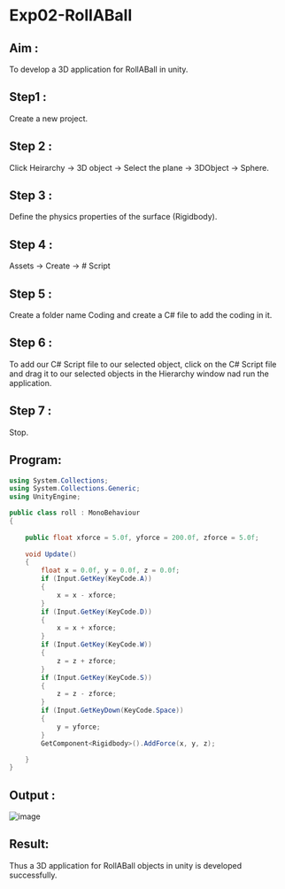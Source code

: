 # Exp02-RollABall

## Aim :

To develop a 3D application for RollABall in unity.

## Step1 :

Create a new project.

## Step 2 :

Click Heirarchy -> 3D object -> Select the plane -> 3DObject -> Sphere.

## Step 3 :

Define the physics properties of the surface (Rigidbody).

## Step 4 :

Assets -> Create -> # Script

## Step 5 :

Create a folder name Coding and create a C# file to add the coding in it.

## Step 6 :

To add our C# Script file to our selected object, click on the C# Script file and drag it to our selected objects in the Hierarchy window nad run the application.

## Step 7 :

Stop.

## Program:

```cs
using System.Collections;
using System.Collections.Generic;
using UnityEngine;

public class roll : MonoBehaviour
{
    
    public float xforce = 5.0f, yforce = 200.0f, zforce = 5.0f;
    
    void Update()
    {
        float x = 0.0f, y = 0.0f, z = 0.0f;
        if (Input.GetKey(KeyCode.A))
        {
            x = x - xforce;
        }
        if (Input.GetKey(KeyCode.D))
        {
            x = x + xforce;
        }
        if (Input.GetKey(KeyCode.W))
        {
            z = z + zforce;
        }
        if (Input.GetKey(KeyCode.S))
        {
            z = z - zforce;
        }
        if (Input.GetKeyDown(KeyCode.Space))
        {
            y = yforce;
        }
        GetComponent<Rigidbody>().AddForce(x, y, z);

    }
}
```
## Output :
![image](https://github.com/Sachin-vlr/Exp02-RollABall/assets/113497666/1013c6d7-6c97-4b22-9da5-e88ecb38c126)

## Result:

Thus a 3D application for RollABall objects in unity is developed successfully.
